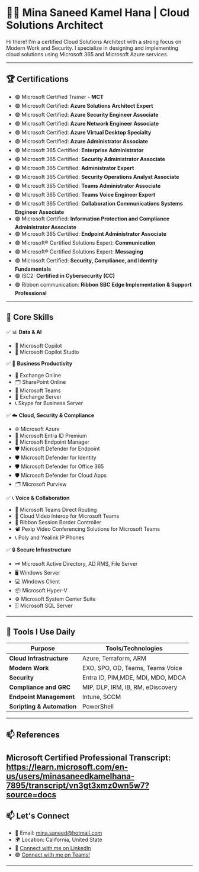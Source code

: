 # 👨‍💻 Mina Saneed Kamel Hana | Cloud Solutions Architect

Hi there! I'm a certified Cloud Solutions Architect with a strong focus on Modern Work and Security. I specialize in designing and implementing cloud solutions using Microsoft 365 and Microsoft Azure services.

---

## 🏆 Certifications

- 🟢 Microsoft Certified Trainer - **MCT**
- 🟢 Microsoft Certified: **Azure Solutions Architect Expert**
- 🟢 Microsoft Certified: **Azure Security Engineer Associate**
- 🟢 Microsoft Certified: **Azure Network Engineer Associate**
- 🟢 Microsoft Certified: **Azure Virtual Desktop Specialty**
- 🟢 Microsoft Certified: **Azure Administrator Associate**
- 🟢 Microsoft 365 Certified: **Enterprise Administrator**
- 🟢 Microsoft 365 Certified: **Security Administrator Associate**
- 🟢 Microsoft 365 Certified: **Administrator Expert**
- 🟢 Microsoft 365 Certified: **Security Operations Analyst Associate**
- 🟢 Microsoft 365 Certified: **Teams Administrator Associate**
- 🟢 Microsoft 365 Certified: **Teams Voice Engineer Expert**
- 🟢 Microsoft 365 Certified: **Collaboration Communications Systems Engineer Associate**
- 🟢 Microsoft Certified: **Information Protection and Compliance Administrator Associate**
- 🟢 Microsoft 365 Certified: **Endpoint Administrator Associate**
- 🟢 Microsoft® Certified Solutions Expert: **Communication**
- 🟢 Microsoft® Certified Solutions Expert: **Messaging**
- 🟢 Microsoft Certified: **Security, Compliance, and Identity Fundamentals**
- 🟢 ISC2: **Certified in Cybersecurity (CC)**
- 🟢 Ribbon communication: **Ribbon SBC Edge Implementation & Support Professional**
---

## 🚀 Core Skills

✅ 📊 **Data & AI**
- 🤖 Microsoft Copilot
- 🧩 Microsoft Copilot Studio

✅ 💼 **Business Productivity**
- 📧 Exchange Online
- 🗂️ SharePoint Online
- 💬 Microsoft Teams
- 📨 Exchange Server
- 📞 Skype for Business Server

✅ ☁️ **Cloud, Security & Compliance**
- 🌐 Microsoft Azure
- 🪪 Microsoft Entra ID Premium
- 📱 Microsoft Endpoint Manager
- 🛡️ Microsoft Defender for Endpoint
- 🛡️ Microsoft Defender for Identity
- 🛡️ Microsoft Defender for Office 365
- 🛡️ Microsoft Defender for Cloud Apps
- 🗂️ Microsoft Purview

✅ 📞 **Voice & Collaboration**
- 🔗 Microsoft Teams Direct Routing
- 🎥 Cloud Video Interop for Microsoft Teams
- 📡 Ribbon Session Border Controller
- 📽️ Pexip Video Conferencing Solutions for Microsoft Teams
- 📞 Poly and Yealink IP Phones

✅ 🔒 **Secure Infrastructure**
- 🗝️ Microsoft Active Directory, AD RMS, File Server
- 🖥️ Windows Server
- 💻 Windows Client
- 📦 Microsoft Hyper-V
- ⚙️ Microsoft System Center Suite
- 🗄️ Microsoft SQL Server


---

## 🧰 Tools I Use Daily

| Purpose                   | Tools/Technologies                       |
|---------------------------|------------------------------------------|
| **Cloud Infrastructure**  | Azure, Terraform, ARM                    |
| **Modern Work**           | EXO, SPO, OD, Teams, Teams Voice         |
| **Security**              | Entra ID, PIM,MDE, MDI, MDO, MDCA        |
| **Compliance and GRC**    | MIP, DLP, IRM, IB, RM, eDiscovery        |
| **Endpoint Management**   | Intune, SCCM                             |
| **Scripting & Automation**| PowerShell                               |

---
## 📫 References

**Microsoft Certified Professional Transcript**: https://learn.microsoft.com/en-us/users/minasaneedkamelhana-7895/transcript/vn3gt3xmz0wn5w7?source=docs
---

## 📫 Let's Connect

- 📧 Email: mina.saneed@hotmail.com  
- 🌍 Location: California, United State 
- 💼 [Connect with me on LinkedIn](https://www.linkedin.com/in/minahana1/)
- 🟣 [Connect with me on Teams!](https://teams.microsoft.com/l/chat/0/0?users=mkamel@minahana.com)
---

